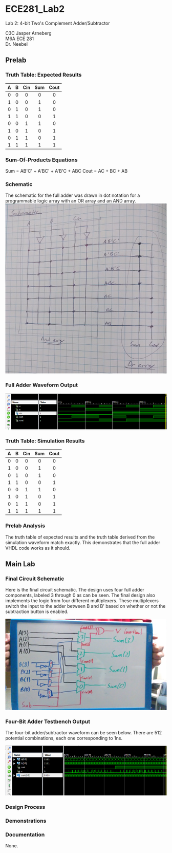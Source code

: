 ECE281_Lab2
===========

Lab 2: 4-bit Two's Complement Adder/Subtractor

C3C Jasper Arneberg  
M6A ECE 281  
Dr. Neebel  

## Prelab
### Truth Table: Expected Results

| A | B | Cin | Sum | Cout | 
| :--: | :--: | :--: | :--: | :--: |
| 0 | 0 | 0 | 0 | 0 | 
| 1 | 0 | 0 | 1 | 0 | 
| 0 | 1 | 0 | 1 | 0 | 
| 1 | 1 | 0 | 0 | 1 | 
| 0 | 0 | 1 | 1 | 0 | 
| 1 | 0 | 1 | 0 | 1 | 
| 0 | 1 | 1 | 0 | 1 | 
| 1 | 1 | 1 | 1 | 1 | 

### Sum-Of-Products Equations
Sum = AB'C' + A'BC' + A'B'C + ABC
Cout = AC + BC + AB

### Schematic
The schematic for the full adder was drawn in dot notation for a programmable logic array with an OR array and an AND array.
![alt text](https://github.com/JasperArneberg/ECE281_Lab2/blob/master/schematic.png?raw=true "Full Adder Schematic")

### Full Adder Waveform Output
![alt text](https://github.com/JasperArneberg/ECE281_Lab2/blob/master/full_adder_waveform.png?raw=true "Full Adder Waveform Screenshot")

### Truth Table: Simulation Results

| A | B | Cin | Sum | Cout | 
| :--: | :--: | :--: | :--: | :--: |
| 0 | 0 | 0 | 0 | 0 | 
| 1 | 0 | 0 | 1 | 0 | 
| 0 | 1 | 0 | 1 | 0 | 
| 1 | 1 | 0 | 0 | 1 | 
| 0 | 0 | 1 | 1 | 0 | 
| 1 | 0 | 1 | 0 | 1 | 
| 0 | 1 | 1 | 0 | 1 | 
| 1 | 1 | 1 | 1 | 1 | 

### Prelab Analysis

The truth table of expected results and the truth table derived from the simulation waveform match exactly. This demonstrates that the full adder VHDL code works as it should.

## Main Lab

### Final Circuit Schematic
Here is the final circuit schematic. The design uses four full adder components, labeled 3 through 0 as can be seen. The final design also implements the logic from four different multiplexers. These multiplexers switch the input to the adder between B and B' based on whether or not the subtraction button is enabled.

![alt text](https://github.com/JasperArneberg/ECE281_Lab2/blob/master/final_schematic.jpg?raw=true "Final Circuit Schematic")

### Four-Bit Adder Testbench Output
The four-bit adder/subtractor waveform can be seen below. There are 512 potential combinations, each one corresponding to 1ns.

![alt text](https://github.com/JasperArneberg/ECE281_Lab2/blob/master/four_bit_waveform.png?raw=true "Final Circuit Schematic")

### Design Process

### Demonstrations


### Documentation
None.
